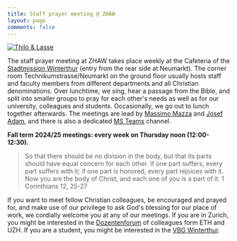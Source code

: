 ```yaml
---
title: Staff prayer meeting @ ZHAW
layout: page
comments: false
---
```


[<img alt="Thilo & Lasse" src="http://stdm.github.io/images/thilo-lasse-rheinfall.jpg"/>](http://stdm.github.io/images/thilo-lasse-rheinfall.jpg)


The staff prayer meeting at ZHAW takes place weekly at the Cafeteria of the [Stadtmission Winterthur](http://www.stadtmission-winterthur.ch/) (entry from the rear side at Neumarkt). The corner room Technikumstrasse/Neumarkt on the ground floor usually hosts staff and faculty members from different departments and all Christian denominations. Over lunchtime, we sing, hear a passage from the Bible, and split into smaller groups to pray for each other's needs as well as for our university, colleagues and students. Occasionally, we go out to lunch together afterwards. The meetings are lead by [Massimo Mazza](https://www.zhaw.ch/en/about-us/person/maza/) and [Josef Adam](https://www.zhaw.ch/en/about-us/person/adjo/), and there is also a dedicated [MS Teams](https://teams.microsoft.com/l/channel/19%3a29c1fc51c21e450baa2944cdf84edee8%40thread.tacv2/online%2520prayer%2520meeting?groupId=91902fe1-3c0c-4018-b6f0-8920beb9c168&tenantId=5d1a9f9d-201f-4a10-b983-451cf65cbc1e) channel. 

**Fall term 2024/25 meetings: every week on Thursday noon (12:00-12:30).**

> So that there should be no division in the body, but that its parts should have equal concern for each other. If one part suffers, every part suffers with it; if one part is honored, every part rejoices with it. Now you are the body of Christ, and each one of you is a part of it.
1 Corinthians 12, 25-27

If you want to meet fellow Christian colleagues, be encouraged and prayed for, and make use of our privilege to ask God's blessing for our place of work, we cordially welcome you at any of our meetings. If you are in Zurich, you might be interested in the [Dozentenforum](http://www.dozentenforum.ch/) of colleagues form ETH and UZH. If you are a student, you might be interested in the [VBG Winterthur](http://winti.vbg.net/).